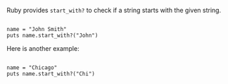 Ruby provides `start_with?`
to check if a string
starts with the given
string.

<Editor lang="ruby">
<code>
name = "John Smith"
puts name.start_with?("John")
</code>
</Editor>

Here is another example:

<Editor lang="ruby">
<code>
name = "Chicago"
puts name.start_with?("Chi")
</code>
</Editor>